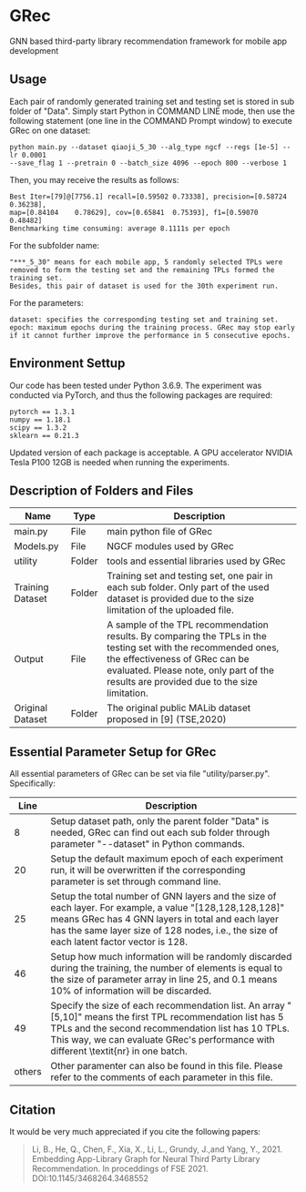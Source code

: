 # GRec
GNN based third-party library recommendation framework for mobile app development


## Usage ###

Each pair of randomly generated training set and testing set is stored in sub 
folder of "Data". Simply start Python in COMMAND LINE mode, then use the following
statement (one line in the COMMAND Prompt window) to execute GRec on one dataset:

```
python main.py --dataset qiaoji_5_30 --alg_type ngcf --regs [1e-5] --lr 0.0001 
--save_flag 1 --pretrain 0 --batch_size 4096 --epoch 800 --verbose 1
```

Then, you may receive the results as follows:

```
Best Iter=[79]@[7756.1]	recall=[0.59502	0.73338], precision=[0.58724	0.36238],
map=[0.84104	0.78629], cov=[0.65841	0.75393], f1=[0.59070	0.48482]
Benchmarking time consuming: average 8.1111s per epoch
```

For the subfolder name: 

```
"***_5_30" means for each mobile app, 5 randomly selected TPLs were removed to form the testing set and the remaining TPLs formed the training set. 
Besides, this pair of dataset is used for the 30th experiment run.
```

For the parameters:

```
dataset: specifies the corresponding testing set and training set. 
epoch: maximum epochs during the training process. GRec may stop early if it cannot further improve the performance in 5 consecutive epochs.
```


## Environment Settup ###

Our code has been tested under Python 3.6.9. The experiment was conducted via 
PyTorch, and thus the following packages are required:

	pytorch == 1.3.1
	numpy == 1.18.1
	scipy == 1.3.2
	sklearn == 0.21.3

Updated version of each package is acceptable. A GPU accelerator NVIDIA Tesla P100
12GB is needed when running the experiments. 


## Description of Folders and Files 

Name |Type |	Description
---|---|---
main.py		|	File	|	main python file of GRec
Models.py	|	File	|	NGCF modules used by GRec
utility		|	Folder	|	tools and essential libraries used by GRec
Training Dataset		|	Folder	|	Training set and testing set, one pair in each sub folder. Only part of the used dataset is provided due to the size limitation of the uploaded file.
Output		|	File	|	A sample of the TPL recommendation results. By comparing the TPLs in the testing set with the recommended ones, the effectiveness of GRec can be evaluated. Please note, only part of the results are provided due to the size limitation.
Original Dataset |	Folder	|	The original public MALib dataset proposed in [9] (TSE,2020)



## Essential Parameter Setup for GRec 

All essential parameters of GRec can be set via file "utility/parser.py". Specifically:

Line|Description
---|---
8|	Setup dataset path, only the parent folder "Data" is needed, GRec can find out each sub folder through parameter "--dataset" in Python commands.
20	|	Setup the default maximum epoch of each experiment run, it will be  overwritten if the corresponding parameter is set through command line.
25	|	Setup the total number of GNN layers and the size of each layer. For example, a value "[128,128,128,128]" means GRec has 4 GNN layers in total and each layer has the same layer size of 128 nodes, i.e., the size of each latent factor vector is 128.
46 	|	Setup how much information will be randomly discarded during the training, the number of elements is equal to the size of parameter array in line 25, and 0.1 means 10% of information will be discarded.
49	|	Specify the size of each recommendation list. An array "[5,10]" means the first TPL recommendation list has 5 TPLs and the second recommendation list has 10 TPLs. This way, we can evaluate GRec's performance with different \textit{nr} in one batch.
others	|	Other paramenter can also be found in this file. Please refer to the comments of each parameter in this file. 
				
## Citation
It would be very much appreciated if you cite the following papers:

>Li, B., He, Q., Chen, F., Xia, X., Li, L., Grundy, J.,and Yang, Y., 2021. Embedding App-Library Graph for Neural Third Party Library Recommendation. In proceddings of FSE 2021. DOI:10.1145/3468264.3468552
